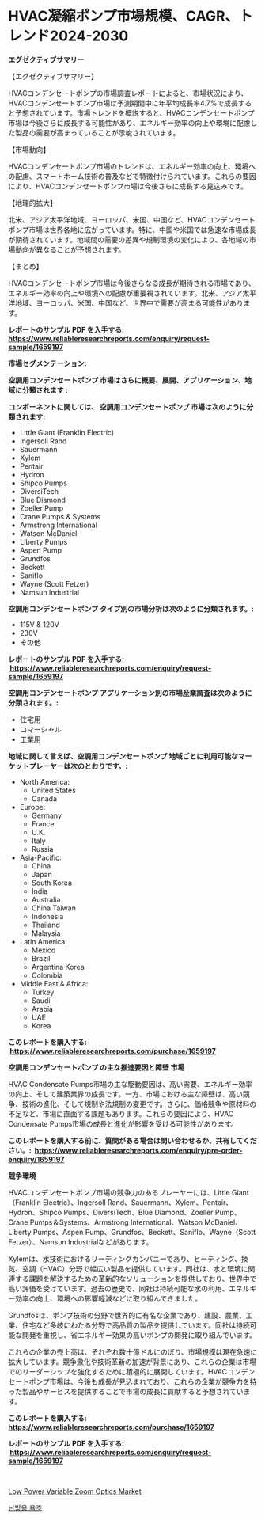 <p><h1>HVAC凝縮ポンプ市場規模、CAGR、トレンド2024-2030</h1></p><p><strong>エグゼクティブサマリー</strong></p>
<p><p>【エグゼクティブサマリー】</p><p>HVACコンデンセートポンプの市場調査レポートによると、市場状況により、HVACコンデンセートポンプ市場は予測期間中に年平均成長率4.7%で成長すると予想されています。市場トレンドを概説すると、HVACコンデンセートポンプ市場は今後さらに成長する可能性があり、エネルギー効率の向上や環境に配慮した製品の需要が高まっていることが示唆されています。</p><p>【市場動向】</p><p>HVACコンデンセートポンプ市場のトレンドは、エネルギー効率の向上、環境への配慮、スマートホーム技術の普及などで特徴付けられています。これらの要因により、HVACコンデンセートポンプ市場は今後さらに成長する見込みです。</p><p>【地理的拡大】</p><p>北米、アジア太平洋地域、ヨーロッパ、米国、中国など、HVACコンデンセートポンプ市場は世界各地に広がっています。特に、中国や米国では急速な市場成長が期待されています。地域間の需要の差異や規制環境の変化により、各地域の市場動向が異なることが予想されます。</p><p>【まとめ】</p><p>HVACコンデンセートポンプ市場は今後さらなる成長が期待される市場であり、エネルギー効率の向上や環境への配慮が重要視されています。北米、アジア太平洋地域、ヨーロッパ、米国、中国など、世界中で需要が高まる可能性があります。</p></p>
<p><strong>レポートのサンプル PDF を入手する: <a href="https://www.reliableresearchreports.com/enquiry/request-sample/1659197">https://www.reliableresearchreports.com/enquiry/request-sample/1659197</a></strong></p>
<p><strong>市場セグメンテーション:</strong></p>
<p><strong> 空調用コンデンセートポンプ 市場はさらに概要、展開、アプリケーション、地域に分類されます :</strong></p>
<p><strong>コンポーネントに関しては、 空調用コンデンセートポンプ 市場は次のように分類されます: &nbsp;</strong></p>
<p><ul><li>Little Giant (Franklin Electric)</li><li>Ingersoll Rand</li><li>Sauermann</li><li>Xylem</li><li>Pentair</li><li>Hydron</li><li>Shipco Pumps</li><li>DiversiTech</li><li>Blue Diamond</li><li>Zoeller Pump</li><li>Crane Pumps & Systems</li><li>Armstrong International</li><li>Watson McDaniel</li><li>Liberty Pumps</li><li>Aspen Pump</li><li>Grundfos</li><li>Beckett</li><li>Saniflo</li><li>Wayne (Scott Fetzer)</li><li>Namsun Industrial</li></ul></p>
<p><strong> 空調用コンデンセートポンプ タイプ別の市場分析は次のように分類されます。:</strong></p>
<p><ul><li>115V & 120V</li><li>230V</li><li>その他</li></ul></p>
<p><strong>レポートのサンプル PDF を入手する: &nbsp;<a href="https://www.reliableresearchreports.com/enquiry/request-sample/1659197">https://www.reliableresearchreports.com/enquiry/request-sample/1659197</a></strong></p>
<p><strong> 空調用コンデンセートポンプ アプリケーション別の市場産業調査は次のように分類されます。:</strong></p>
<p><ul><li>住宅用</li><li>コマーシャル</li><li>工業用</li></ul></p>
<p><strong>地域に関して言えば、空調用コンデンセートポンプ 地域ごとに利用可能なマーケットプレーヤーは次のとおりです。:</strong></p>
<p><ul>
    <li>
        North America:
        <ul>
            <li>United States</li>
            <li>Canada</li>
        </ul>
    </li>
    <li>
        Europe:
        <ul>
            <li>Germany</li>
            <li>France</li>
            <li>U.K.</li>
            <li>Italy</li>
            <li>Russia</li>
        </ul>
    </li>
    <li>
        Asia-Pacific:
        <ul>
            <li>China</li>
            <li>Japan</li>
            <li>South Korea</li>
            <li>India</li>
            <li>Australia</li>
            <li>China Taiwan</li>
            <li>Indonesia</li>
            <li>Thailand</li>
            <li>Malaysia</li>
        </ul>
    </li>
    <li>
        Latin America:
        <ul>
            <li>Mexico</li>
            <li>Brazil</li>
            <li>Argentina Korea</li>
            <li>Colombia</li>
        </ul>
    </li>
    <li>
        Middle East & Africa:
        <ul>
            <li>Turkey</li>
            <li>Saudi</li>
            <li>Arabia</li>
            <li>UAE</li>
            <li>Korea</li>
        </ul>
    </li>
    </ul></p>
<p><strong>このレポートを購入する: &nbsp;<a href="https://www.reliableresearchreports.com/purchase/1659197">https://www.reliableresearchreports.com/purchase/1659197</a></strong></p>
<p><strong>空調用コンデンセートポンプ の主な推進要因と障壁 市場</strong></p>
<p><p>HVAC Condensate Pumps市場の主な駆動要因は、高い需要、エネルギー効率の向上、そして建築業界の成長です。一方、市場における主な障壁は、高い競争、技術の進化、そして規制や法規制の変更です。さらに、価格競争や原材料の不足など、市場に直面する課題もあります。これらの要因により、HVAC Condensate Pumps市場の成長と進化が影響を受ける可能性があります。</p></p>
<p><strong>このレポートを購入する前に、質問がある場合は問い合わせるか、共有してください。:&nbsp; <a href="https://www.reliableresearchreports.com/enquiry/pre-order-enquiry/1659197">https://www.reliableresearchreports.com/enquiry/pre-order-enquiry/1659197</a></strong></p>
<p><strong>競争環境</strong></p>
<p><p>HVACコンデンセートポンプ市場の競争力のあるプレーヤーには、Little Giant（Franklin Electric）、Ingersoll Rand、Sauermann、Xylem、Pentair、Hydron、Shipco Pumps、DiversiTech、Blue Diamond、Zoeller Pump、Crane Pumps＆Systems、Armstrong International、Watson McDaniel、Liberty Pumps、Aspen Pump、Grundfos、Beckett、Saniflo、Wayne（Scott Fetzer）、Namsun Industrialなどがあります。</p><p>Xylemは、水技術におけるリーディングカンパニーであり、ヒーティング、換気、空調（HVAC）分野で幅広い製品を提供しています。同社は、水と環境に関連する課題を解決するための革新的なソリューションを提供しており、世界中で高い評価を受けています。過去の歴史で、同社は持続可能な水の利用、エネルギー効率の向上、環境への影響軽減などに取り組んできました。</p><p>Grundfosは、ポンプ技術の分野で世界的に有名な企業であり、建設、農業、工業、住宅など多岐にわたる分野で高品質の製品を提供しています。同社は持続可能な開発を重視し、省エネルギー効果の高いポンプの開発に取り組んでいます。</p><p>これらの企業の売上高は、それぞれ数十億ドルにのぼり、市場規模は現在急速に拡大しています。競争激化や技術革新の加速が背景にあり、これらの企業は市場でのリーダーシップを強化するために積極的に展開しています。HVACコンデンセートポンプ市場は、今後も成長が見込まれており、これらの企業が競争力を持った製品やサービスを提供することで市場の成長に貢献すると予想されています。</p></p>
<p><strong>このレポートを購入する: &nbsp; <a href="https://www.reliableresearchreports.com/purchase/1659197">https://www.reliableresearchreports.com/purchase/1659197</a></strong></p>
<p><strong>レポートのサンプル PDF を入手する: &nbsp;<a href="https://www.reliableresearchreports.com/enquiry/request-sample/1659197">https://www.reliableresearchreports.com/enquiry/request-sample/1659197</a></strong><strong></strong></p>
<p>&nbsp;</p>
<p><p><a href="https://github.com/santosh758595/Market-Research-Report-List-3/blob/main/low-power-variable-zoom-optics-market.md">Low Power Variable Zoom Optics Market</a></p><p><a href="https://github.com/lzuwsfreyoq70/Market-Research-Report-List-1/blob/main/405331511715.md">난방용 욕조</a></p></p>